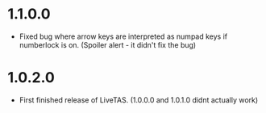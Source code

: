 # 1.1.0.0
- Fixed bug where arrow keys are interpreted as numpad keys if numberlock is on.
	(Spoiler alert - it didn't fix the bug)

# 1.0.2.0
- First finished release of LiveTAS. (1.0.0.0 and 1.0.1.0 didnt actually work)
